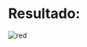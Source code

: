 # Resultado:
![red](https://github.com/user-attachments/assets/9201aa07-226e-4a09-b545-ecba45f0f5d0)
